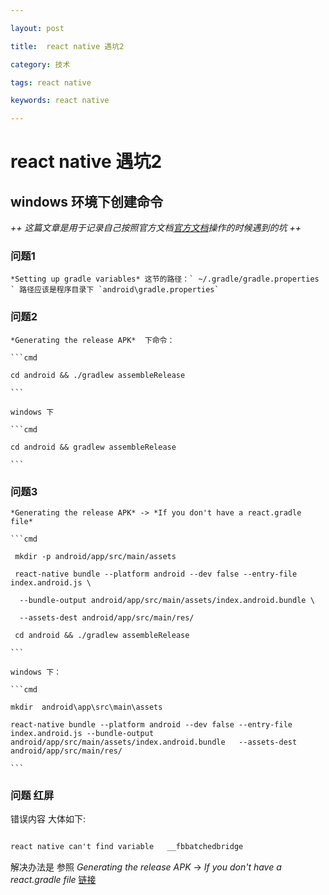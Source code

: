 ---
layout: post
title:  react native 遇坑2
category: 技术
tags: react native
keywords: react native
---

# react native 遇坑2

## windows 环境下创建命令


*++ 这篇文章是用于记录自己按照官方文档[官方文档](https://facebook.github.io/react-native/docs/signed-apk-android.html)操作的时候遇到的坑 ++*

### 问题1
	*Setting up gradle variables* 这节的路径：` ~/.gradle/gradle.properties ` 路径应该是程序目录下 `android\gradle.properties`
    
### 问题2 
    *Generating the release APK*  下命令：
    ```cmd
    cd android && ./gradlew assembleRelease 
	```
    windows 下
    ```cmd
    cd android && gradlew assembleRelease 
	```
### 问题3
    *Generating the release APK* -> *If you don't have a react.gradle file*
    ```cmd
     mkdir -p android/app/src/main/assets
     react-native bundle --platform android --dev false --entry-file index.android.js \
      --bundle-output android/app/src/main/assets/index.android.bundle \
      --assets-dest android/app/src/main/res/
     cd android && ./gradlew assembleRelease
	```
    windows 下：
    ```cmd
    mkdir  android\app\src\main\assets
    react-native bundle --platform android --dev false --entry-file index.android.js --bundle-output android/app/src/main/assets/index.android.bundle   --assets-dest android/app/src/main/res/
	```

### 问题 红屏

错误内容 大体如下:
```cmd
react native can't find variable   __fbbatchedbridge
```
解决办法是 参照 *Generating the release APK* -> *If you don't have a react.gradle file* [链接](https://facebook.github.io/react-native/docs/signed-apk-android.html#adding-signing-config-to-your-app-s-gradle-config)
    
    
    
    

